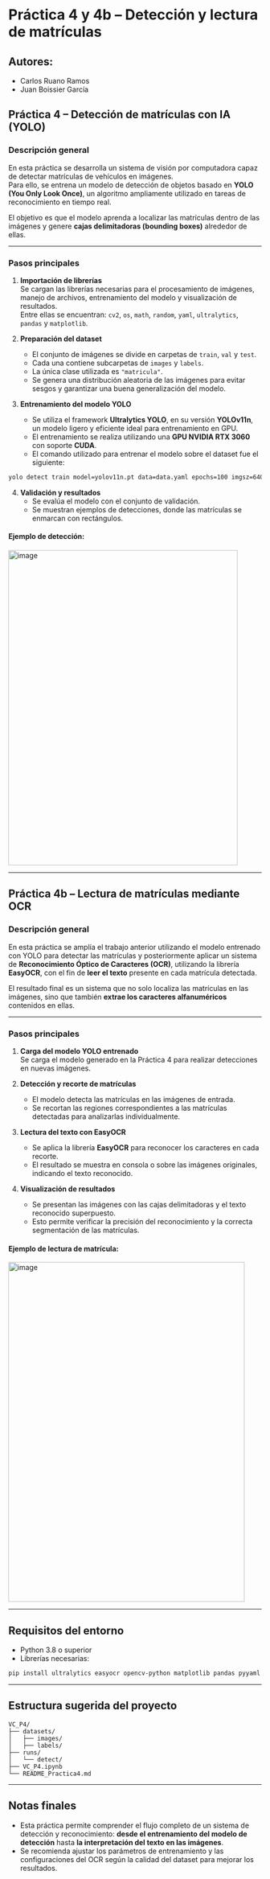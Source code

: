 # Práctica 4 y 4b – Detección y lectura de matrículas
## Autores: 
- Carlos Ruano Ramos
- Juan Boissier García

## Práctica 4 – Detección de matrículas con IA (YOLO)

### Descripción general
En esta práctica se desarrolla un sistema de visión por computadora capaz de detectar matrículas de vehículos en imágenes.  
Para ello, se entrena un modelo de detección de objetos basado en **YOLO (You Only Look Once)**, un algoritmo ampliamente utilizado en tareas de reconocimiento en tiempo real.  

El objetivo es que el modelo aprenda a localizar las matrículas dentro de las imágenes y genere **cajas delimitadoras (bounding boxes)** alrededor de ellas.

---

### Pasos principales

1. **Importación de librerías**  
   Se cargan las librerías necesarias para el procesamiento de imágenes, manejo de archivos, entrenamiento del modelo y visualización de resultados.  
   Entre ellas se encuentran: `cv2`, `os`, `math`, `random`, `yaml`, `ultralytics`, `pandas` y `matplotlib`.

2. **Preparación del dataset**  
   - El conjunto de imágenes se divide en carpetas de `train`, `val` y `test`.  
   - Cada una contiene subcarpetas de `images` y `labels`.  
   - La única clase utilizada es `"matricula"`.  
   - Se genera una distribución aleatoria de las imágenes para evitar sesgos y garantizar una buena generalización del modelo.


3. **Entrenamiento del modelo YOLO**  
   - Se utiliza el framework **Ultralytics YOLO**, en su versión **YOLOv11n**, un modelo ligero y eficiente ideal para entrenamiento en GPU.  
   - El entrenamiento se realiza utilizando una **GPU NVIDIA RTX 3060** con soporte **CUDA**.  
   - El comando utilizado para entrenar el modelo sobre el dataset fue el siguiente:

```bash
yolo detect train model=yolov11n.pt data=data.yaml epochs=100 imgsz=640 device=0
```

4. **Validación y resultados**  
   - Se evalúa el modelo con el conjunto de validación.  
   - Se muestran ejemplos de detecciones, donde las matrículas se enmarcan con rectángulos.

#### Ejemplo de detección:

<img width="456" height="627" alt="image" src="https://github.com/user-attachments/assets/81873980-6e1a-4ee9-ab46-e053c7db19b9" />


---

## Práctica 4b – Lectura de matrículas mediante OCR

### Descripción general
En esta práctica se amplía el trabajo anterior utilizando el modelo entrenado con YOLO para detectar las matrículas y posteriormente aplicar un sistema de **Reconocimiento Óptico de Caracteres (OCR)**, utilizando la librería **EasyOCR**, con el fin de **leer el texto** presente en cada matrícula detectada.  

El resultado final es un sistema que no solo localiza las matrículas en las imágenes, sino que también **extrae los caracteres alfanuméricos** contenidos en ellas.

---

### Pasos principales

1. **Carga del modelo YOLO entrenado**  
   Se carga el modelo generado en la Práctica 4 para realizar detecciones en nuevas imágenes.

2. **Detección y recorte de matrículas**  
   - El modelo detecta las matrículas en las imágenes de entrada.  
   - Se recortan las regiones correspondientes a las matrículas detectadas para analizarlas individualmente.

3. **Lectura del texto con EasyOCR**  
   - Se aplica la librería **EasyOCR** para reconocer los caracteres en cada recorte.  
   - El resultado se muestra en consola o sobre las imágenes originales, indicando el texto reconocido.

4. **Visualización de resultados**  
   - Se presentan las imágenes con las cajas delimitadoras y el texto reconocido superpuesto.  
   - Esto permite verificar la precisión del reconocimiento y la correcta segmentación de las matrículas.

#### Ejemplo de lectura de matrícula:

<img width="470" height="676" alt="image" src="https://github.com/user-attachments/assets/da245551-2683-41f4-a99a-c2669e8128ea" />


---

## Requisitos del entorno

- Python 3.8 o superior  
- Librerías necesarias:

```bash
pip install ultralytics easyocr opencv-python matplotlib pandas pyyaml
```

---

## Estructura sugerida del proyecto

```
VC_P4/
├── datasets/
│   ├── images/
│   ├── labels/
├── runs/
│   └── detect/
├── VC_P4.ipynb
└── README_Practica4.md
```

---

## Notas finales
- Esta práctica permite comprender el flujo completo de un sistema de detección y reconocimiento: **desde el entrenamiento del modelo de detección** hasta **la interpretación del texto en las imágenes**.  
- Se recomienda ajustar los parámetros de entrenamiento y las configuraciones del OCR según la calidad del dataset para mejorar los resultados.
